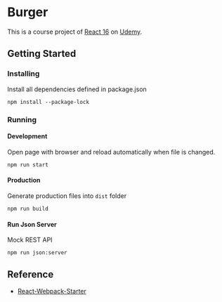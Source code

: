 # Burger

This is a course project of [React 16](https://www.udemy.com/react-the-complete-guide-incl-redux/) on [Udemy](https://www.udemy.com).

## Getting Started

### Installing

Install all dependencies defined in package.json

```shell
npm install --package-lock
```

### Running

#### Development

Open page with browser and reload automatically when file is changed.

```shell
npm run start
```

#### Production

Generate production files into `dist` folder

```shell
npm run build
```

#### Run Json Server

Mock REST API

```shell
npm run json:server
```

## Reference

- [React-Webpack-Starter](https://github.com/luoos/React-Webpack-Starter)
